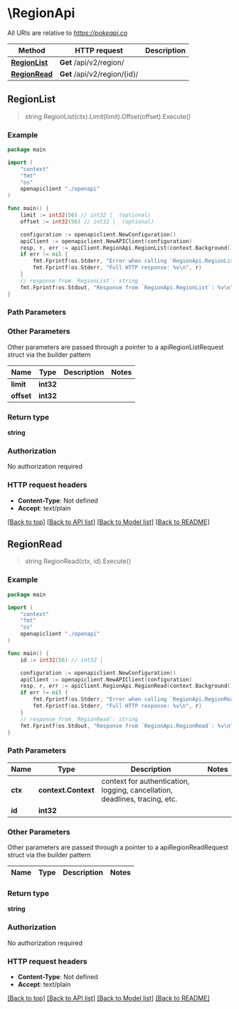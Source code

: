 # \RegionApi

All URIs are relative to *https://pokeapi.co*

Method | HTTP request | Description
------------- | ------------- | -------------
[**RegionList**](RegionApi.md#RegionList) | **Get** /api/v2/region/ | 
[**RegionRead**](RegionApi.md#RegionRead) | **Get** /api/v2/region/{id}/ | 



## RegionList

> string RegionList(ctx).Limit(limit).Offset(offset).Execute()



### Example

```go
package main

import (
    "context"
    "fmt"
    "os"
    openapiclient "./openapi"
)

func main() {
    limit := int32(56) // int32 |  (optional)
    offset := int32(56) // int32 |  (optional)

    configuration := openapiclient.NewConfiguration()
    apiClient := openapiclient.NewAPIClient(configuration)
    resp, r, err := apiClient.RegionApi.RegionList(context.Background()).Limit(limit).Offset(offset).Execute()
    if err != nil {
        fmt.Fprintf(os.Stderr, "Error when calling `RegionApi.RegionList``: %v\n", err)
        fmt.Fprintf(os.Stderr, "Full HTTP response: %v\n", r)
    }
    // response from `RegionList`: string
    fmt.Fprintf(os.Stdout, "Response from `RegionApi.RegionList`: %v\n", resp)
}
```

### Path Parameters



### Other Parameters

Other parameters are passed through a pointer to a apiRegionListRequest struct via the builder pattern


Name | Type | Description  | Notes
------------- | ------------- | ------------- | -------------
 **limit** | **int32** |  | 
 **offset** | **int32** |  | 

### Return type

**string**

### Authorization

No authorization required

### HTTP request headers

- **Content-Type**: Not defined
- **Accept**: text/plain

[[Back to top]](#) [[Back to API list]](../README.md#documentation-for-api-endpoints)
[[Back to Model list]](../README.md#documentation-for-models)
[[Back to README]](../README.md)


## RegionRead

> string RegionRead(ctx, id).Execute()



### Example

```go
package main

import (
    "context"
    "fmt"
    "os"
    openapiclient "./openapi"
)

func main() {
    id := int32(56) // int32 | 

    configuration := openapiclient.NewConfiguration()
    apiClient := openapiclient.NewAPIClient(configuration)
    resp, r, err := apiClient.RegionApi.RegionRead(context.Background(), id).Execute()
    if err != nil {
        fmt.Fprintf(os.Stderr, "Error when calling `RegionApi.RegionRead``: %v\n", err)
        fmt.Fprintf(os.Stderr, "Full HTTP response: %v\n", r)
    }
    // response from `RegionRead`: string
    fmt.Fprintf(os.Stdout, "Response from `RegionApi.RegionRead`: %v\n", resp)
}
```

### Path Parameters


Name | Type | Description  | Notes
------------- | ------------- | ------------- | -------------
**ctx** | **context.Context** | context for authentication, logging, cancellation, deadlines, tracing, etc.
**id** | **int32** |  | 

### Other Parameters

Other parameters are passed through a pointer to a apiRegionReadRequest struct via the builder pattern


Name | Type | Description  | Notes
------------- | ------------- | ------------- | -------------


### Return type

**string**

### Authorization

No authorization required

### HTTP request headers

- **Content-Type**: Not defined
- **Accept**: text/plain

[[Back to top]](#) [[Back to API list]](../README.md#documentation-for-api-endpoints)
[[Back to Model list]](../README.md#documentation-for-models)
[[Back to README]](../README.md)

